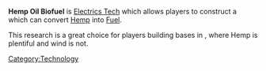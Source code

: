 **Hemp Oil Biofuel** is [Electrics Tech](Electrics_Tech.md "wikilink")
which allows players to construct a [](Biofuel_Distillery.md) which can convert
[Hemp](Hemp.md "wikilink") into [Fuel](Fuel.md "wikilink").

This research is a great choice for players building bases in [](The_Swamp.md), where Hemp is plentiful and wind is not.

[Category:Technology](Category:Technology "wikilink")